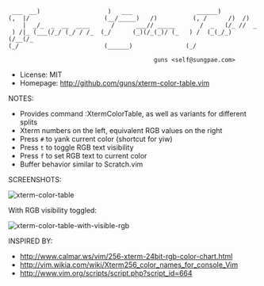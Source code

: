 
     ___  __)                   )   ___                  ______)
    (,  |/                     (__/_____)   /)          (, /      /)  /)
        |  _/_  _  __  ____      /      ___// _____       /  _   (/_ //  _
     ) /|_ (___(/_/ (_/ / /_  (_/      (_)(/_(_)/ (_   ) /  (_(_/_) (/__(/_
    (_/                        (______)               (_/

                                             guns <self@sungpae.com>

 * License:  MIT
 * Homepage: <http://github.com/guns/xterm-color-table.vim>

NOTES:

 * Provides command :XtermColorTable, as well as variants for different splits
 * Xterm numbers on the left, equivalent RGB values on the right
 * Press `#` to yank current color (shortcut for yiw)
 * Press `t` to toggle RGB text visibility
 * Press `f` to set RGB text to current color
 * Buffer behavior similar to Scratch.vim

SCREENSHOTS:

![xterm-color-table](http://guns.github.com/xterm-color-table.vim/images/xterm-color-table.png)

With RGB visibility toggled:

![xterm-color-table-with-visible-rgb](http://guns.github.com/xterm-color-table.vim/images/xterm-color-table-with-visible-rgb.png)

INSPIRED BY:

 * <http://www.calmar.ws/vim/256-xterm-24bit-rgb-color-chart.html>
 * <http://vim.wikia.com/wiki/Xterm256_color_names_for_console_Vim>
 * <http://www.vim.org/scripts/script.php?script_id=664>
